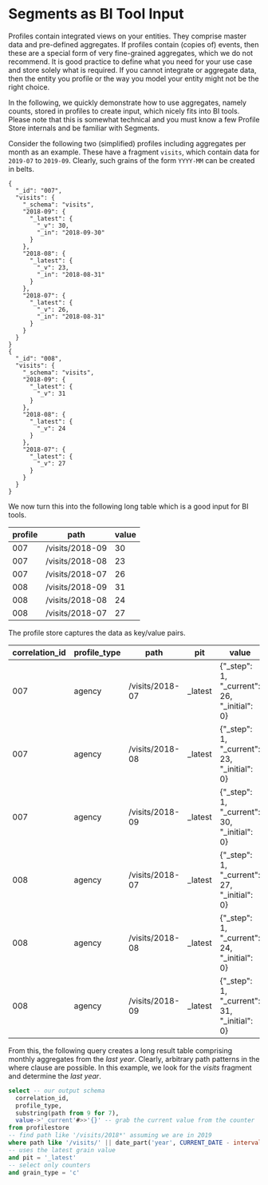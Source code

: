 # Segments as BI Tool Input

Profiles contain integrated views on your entities. They comprise master data and pre-defined aggregates. If profiles contain (copies of) events, then these are a special form of very fine-grained aggregates, which we do not recommend. It is good practice to define what you need  for your use case and store solely what is required. If you cannot integrate or aggregate data, then the entity you profile or the way you model your entity might not be the right choice.

In the following, we quickly demonstrate how to use aggregates, namely counts, stored in profiles to create input, which nicely fits into BI tools. Please note that this is somewhat  technical and you must know a few Profile Store internals and be familiar with Segments.

Consider the following two (simplified) profiles including aggregates per month as an example. These have a fragment `visits`, which contain data for `2019-07` to `2019-09`. Clearly, such grains of the form `YYYY-MM` can be created in belts.

```
{
  "_id": "007",
  "visits": {
    "_schema": "visits",
    "2018-09": {
      "_latest": {
        "_v": 30,
        "_in": "2018-09-30"
      }
    },
    "2018-08": {
      "_latest": {
        "_v": 23,
        "_in": "2018-08-31"
      }
    },
    "2018-07": {
      "_latest": {
        "_v": 26,
        "_in": "2018-08-31"
      }
    }
  }
}
{
  "_id": "008",
  "visits": {
    "_schema": "visits",
    "2018-09": {
      "_latest": {
        "_v": 31
      }
    },
    "2018-08": {
      "_latest": {
        "_v": 24
      }
    },
    "2018-07": {
      "_latest": {
        "_v": 27
      }
    }
  }
}
```

We now turn this into the following long table which is a good input for BI tools.

| profile | path            | value |
| ------- | --------------- | ----- |
| 007     | /visits/2018-09 | 30    |
| 007     | /visits/2018-08 | 23    |
| 007     | /visits/2018-07 | 26    |
| 008     | /visits/2018-09 | 31    |
| 008     | /visits/2018-08 | 24    |
| 008     | /visits/2018-07 | 27    |

The profile store captures the data as key/value pairs.

| correlation\_id | profile\_type | path            | pit      | value                                          | grain\_type |
| --------------- | ------------- | --------------- | -------- | ---------------------------------------------- | ----------- |
| 007             | agency        | /visits/2018-07 | \_latest | {"\_step": 1, "\_current": 26, "\_initial": 0} | c           |
| 007             | agency        | /visits/2018-08 | \_latest | {"\_step": 1, "\_current": 23, "\_initial": 0} | c           |
| 007             | agency        | /visits/2018-09 | \_latest | {"\_step": 1, "\_current": 30, "\_initial": 0} | c           |
| 008             | agency        | /visits/2018-07 | \_latest | {"\_step": 1, "\_current": 27, "\_initial": 0} | c           |
| 008             | agency        | /visits/2018-08 | \_latest | {"\_step": 1, "\_current": 24, "\_initial": 0} | c           |
| 008             | agency        | /visits/2018-09 | \_latest | {"\_step": 1, "\_current": 31, "\_initial": 0} | c           |

From this, the following query creates a long result table comprising monthly aggregates from the _last year_. Clearly, arbitrary path patterns in the where clause are possible. In this example, we look for the _visits_ fragment and determine the _last year_.

```sql
select -- our output schema
  correlation_id,
  profile_type,
  substring(path from 9 for 7),
  value->'_current'#>>'{}' -- grab the current value from the counter
from profilestore
-- find path like '/visits/2018*' assuming we are in 2019
where path like '/visits/' || date_part('year', CURRENT_DATE - interval '1 year')::integer || '%'
-- uses the latest grain value
and pit = '_latest'
-- select only counters
and grain_type = 'c'
```

